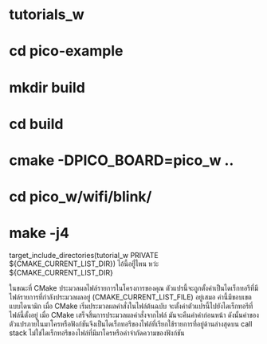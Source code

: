 # tutorials_w
# cd pico-example
# mkdir build
# cd build
# cmake -DPICO_BOARD=pico_w ..
# cd pico_w/wifi/blink/
# make -j4


target_include_directories(tutorial_w PRIVATE ${CMAKE_CURRENT_LIST_DIR}) 
ไอ้นี้อยู่ี่ไหน หว่ะ ${CMAKE_CURRENT_LIST_DIR}

ในขณะที่ CMake ประมวลผลไฟล์รายการในโครงการของคุณ ตัวแปรนี้จะถูกตั้งค่าเป็นไดเร็กทอรีที่มีไฟล์รายการที่กำลังประมวลผลอยู่ (CMAKE_CURRENT_LIST_FILE) อยู่เสมอ ค่านี้มีขอบเขตแบบไดนามิก เมื่อ CMake เริ่มประมวลผลคำสั่งในไฟล์ต้นฉบับ จะตั้งค่าตัวแปรนี้ไปยังไดเร็กทอรีที่ไฟล์นี้ตั้งอยู่ เมื่อ CMake เสร็จสิ้นการประมวลผลคำสั่งจากไฟล์ มันจะคืนค่าค่าก่อนหน้า ดังนั้นค่าของตัวแปรภายในมาโครหรือฟังก์ชันจึงเป็นไดเร็กทอรีของไฟล์ที่เรียกใช้รายการที่อยู่ด้านล่างสุดบน call stack ไม่ใช่ไดเร็กทอรีของไฟล์ที่มีมาโครหรือคำจำกัดความของฟังก์ชัน